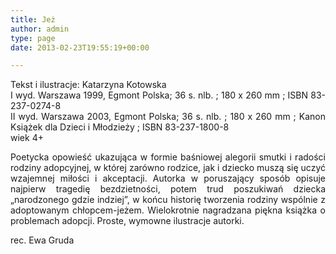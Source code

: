 ```yaml
---
title: Jeż
author: admin
type: page
date: 2013-02-23T19:55:19+00:00

---
```

<p style="text-align: justify;">
  Tekst i ilustracje: Katarzyna Kotowska<br /> I wyd. Warszawa 1999, Egmont Polska; 36 s. nlb. ; 180 x 260 mm ; ISBN 83-237-0274-8<br /> II wyd. Warszawa 2003, Egmont Polska; 36 s. nlb. ; 180 x 260 mm ; Kanon Książek dla Dzieci i Młodzieży ; ISBN 83-237-1800-8<br /> wiek 4+
</p>

<p style="text-align: justify;">
  Poetycka opowieść ukazująca w formie baśniowej alegorii smutki i radości rodziny adopcyjnej, w której zarówno rodzice, jak i dziecko muszą się uczyć wzajemnej miłości i akceptacji. Autorka w poruszający sposób opisuje najpierw tragedię bezdzietności, potem trud poszukiwań dziecka „narodzonego gdzie indziej”, w końcu historię tworzenia rodziny wspólnie z adoptowanym chłopcem-jeżem. Wielokrotnie nagradzana piękna książka o problemach adopcji. Proste, wymowne ilustracje autorki.
</p>

<p style="text-align: justify;">
  rec. Ewa Gruda
</p>